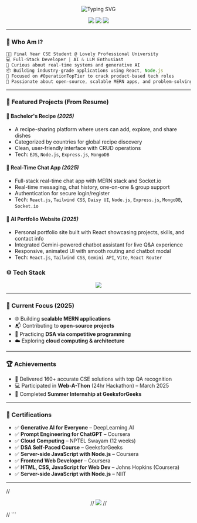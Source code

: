 

<!-- Typing Animation -->
<p align="center">
  <img src="https://readme-typing-svg.demolab.com?font=Fira+Code&size=22&duration=3000&pause=1000&center=true&vCenter=true&width=600&lines=Full-Stack+Developer+%F0%9F%92%BB;Gen+AI+Explorer+%F0%9F%A7%A0;Operation+Top+Tier+%E2%9A%94%EF%B8%8F+in+Progress;Let%27s+Build+Something+Great+Together!" alt="Typing SVG">
</p>

<!-- Social Media Links -->
<p align="center">
  <!-- <a href="https://rahul.netlify.app"><img src="https://img.shields.io/badge/Portfolio-000000?style=for-the-badge&logo=vercel&logoColor=white" /></a> -->
  <a href="www.linkedin.com/in/dharmavir-singh1215"><img src="https://img.shields.io/badge/LinkedIn-0077B5?style=for-the-badge&logo=linkedin&logoColor=white"/></a>
  <a href="mailto:dharmavirkumar1215@gmail.com"><img src="https://img.shields.io/badge/Email-EA4335?style=for-the-badge&logo=gmail&logoColor=white" /></a>
  <a href="https://github.com/dharmavirkumar"><img src="https://img.shields.io/badge/GitHub-181717?style=for-the-badge&logo=github&logoColor=white"/></a>
 
</p>

---

### 🧠 Who Am I?
```js
👨‍🎓 Final Year CSE Student @ Lovely Professional University  
💻 Full-Stack Developer | AI & LLM Enthusiast    
🧠 Curious about real-time systems and generative AI  
📦 Building industry-grade applications using React, Node.js  
🎯 Focused on #OperationTopTier to crack product-based tech roles  
🚀 Passionate about open-source, scalable MERN apps, and problem-solving
````

---

### 🚀 Featured Projects (From Resume)

#### 🍳 Bachelor's Recipe *(2025)*
- A recipe-sharing platform where users can add, explore, and share dishes
- Categorized by countries for global recipe discovery
- Clean, user-friendly interface with CRUD operations
- Tech: `EJS`, `Node.js`, `Express.js`, `MongoDB`

#### 💬 Real-Time Chat App *(2025)*
- Full-stack real-time chat app with MERN stack and Socket.io
- Real-time messaging, chat history, one-on-one & group support
- Authentication for secure login/register
- Tech: `React.js`, `Tailwind CSS`, `Daisy UI`, `Node.js`, `Express.js`, `MongoDB`, `Socket.io`

#### 🤖 AI Portfolio Website *(2025)*
- Personal portfolio site built with React showcasing projects, skills, and contact info  
- Integrated Gemini-powered chatbot assistant for live Q&A experience  
- Responsive, animated UI with smooth routing and chatbot modal  
- Tech: `React.js`, `Tailwind CSS`, `Gemini API`, `Vite`, `React Router`

### ⚙️ Tech Stack

<p align="center">
  <img src="https://skillicons.dev/icons?i=java,react,js,aws,jenkins,docker,terraform,html,css,tailwind,nodejs,express,mysql,mongodb,git,github,vscode,postman" />
</p>

---

### 🎯 Current Focus (2025)

* 🌐 Building **scalable MERN applications**
* 📬 Contributing to **open-source projects**
* 🧠 Practicing **DSA via competitive programming**
* ☁️ Exploring **cloud computing & architecture**

---

### 🏆 Achievements

* 🧩 Delivered 160+ accurate CSE solutions with top QA recognition
* 💻 Participated in **Web-A-Thon** (24hr Hackathon) – March 2025
* 🎯 Completed **Summer Internship at GeeksforGeeks**

---

### 📜 Certifications

* ✅ **Generative AI for Everyone** – DeepLearning.AI
* ✅ **Prompt Engineering for ChatGPT** – Coursera
* ✅ **Cloud Computing** – NPTEL Swayam (12 weeks)
* ✅ **DSA Self-Paced Course** – GeeksforGeeks
* ✅ **Server-side JavaScript with Node.js** – Coursera
* ✅ **Frontend Web Developer** – Coursera
* ✅ **HTML, CSS, JavaScript for Web Dev** – Johns Hopkins (Coursera)
* ✅ **Server-side JavaScript with Node.js** – NIIT

---


<!-- Footer -->

// <p align="center">
//   <img src="https://capsule-render.vercel.app/api?type=waving&color=0f172a&height=120&section=footer"/>
// </p>
// ```

